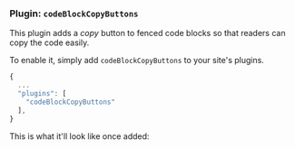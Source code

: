 ### Plugin: `codeBlockCopyButtons`

This plugin adds a *copy* button to fenced code blocks so that readers can copy the code easily.

To enable it, simply add `codeBlockCopyButtons` to your site's plugins.

```js {heading="site.json"}
{
  ...
  "plugins": [
    "codeBlockCopyButtons"
  ],
}
```

This is what it'll look like once added:

<pic src="{{baseUrl}}/images/copyCode.png" width="750" alt="copyCode"/>
